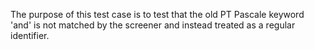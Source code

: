 The purpose of this test case is to test that the old PT Pascale keyword 'and' is not matched by the screener and instead treated as a regular identifier.
